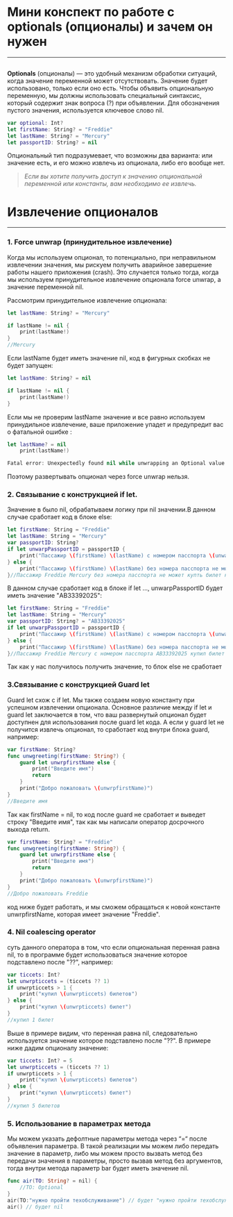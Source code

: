 # Мини конспект по работе с optionals (опционалы) и зачем он нужен
---
```swift

```
**Optionals** (опционалы) — это удобный механизм обработки ситуаций,
когда значение переменной может отсутствовать. Значение будет
использовано, только если оно есть.
Чтобы объявить опциональную переменную, мы должны использовать
специальный синтаксис, который содержит знак вопроса (?) при
объявлении. Для обозначения пустого значения, используется ключевое
слово nil.

```swift
var optional: Int?
let firstName: String? = "Freddie"
let lastName: String? = "Mercury"
let passportID: String? = nil
```
Опциональный тип подразумевает, что возможны два варианта: или значение есть, и его можно извлечь из опционала, либо его вообще нет.

>*Если вы хотите получить доступ к значению опциональной переменной или константы, вам необходимо ее извлечь.*

# Извлечение опционалов
---
### 1. Force unwrap (принудительное извлечение)
Когда мы используем опционал, то потенциально, при неправильном
извлечении значения, мы рискуем получить аварийное завершение
работы нашего приложения (crash). Это случается только тогда, когда
мы используем принудительное извлечение опционала force unwrap,
а значение переменной nil.

Рассмотрим принудительное извлечение опционала:
```swift
let lastName: String? = "Mercury"

if lastName != nil {
    print(lastName!)
}
//Mercury
```
Если lastName будет иметь значение nil, код в фигурных скобках не будет запущен:

```swift
let lastName: String? = nil

if lastName != nil {
    print(lastName!)
}
```
Если мы не проверим lastName значение и все равно используем принудильное извлечение, ваше приложение упадет и предупредит вас о фатальной ошибке :

```swift
let lastName? = nil 
    print(lastName!)

Fatal error: Unexpectedly found nil while unwrapping an Optional value
```
Поэтому развертывать опционал через force unwrap нельзя.

### 2. Cвязывание c конструкцией if let.
Значение в  было nil, обрабатываем логику при nil значении.В данном случае сработает код в блоке else:
```swift
let firstName: String = "Freddie"
let lastName: String = "Mercury"
var passportID: String?
if let unwarpPassportID = passportID {
    print("Пассажир \(firstName) \(lastName) с номером пасспорта \(unwarpPassportID) купил билет на самолет")
} else {
    print("Пассажир \(firstName) \(lastName) без номера пасспорта не может купть билет на самолет")
}//Пассажир Freddie Mercury без номера пасспорта не может купть билет на самолет
```
В данном случае сработает код в блоке if let …, unwarpPassportID будет иметь значение "AB33392025":
```swift
let firstName: String = "Freddie"
let lastName: String = "Mercury"
var passportID: String? = "AB33392025"
if let unwarpPassportID = passportID {
    print("Пассажир \(firstName) \(lastName) с номером пасспорта \(unwarpPassportID) купил билет на самолет")
} else {
    print("Пассажир \(firstName) \(lastName) без номера пасспорта не может купть билет на самолет")
}//Пассажир Freddie Mercury с номером пасспорта AB33392025 купил билет на самолет
```
Так как у нас получилось получить значение, то блок else не сработает
### 3.Cвязывание c конструкцией Guard let
Guard let схож с if let. Мы также создаем новую константу при успешном
извлечении опционала. Основное различие между if let и guard let
заключается в том, что ваш развернутый опционал будет доступнен для
использования после guard let кода. А если у guard let не получится извлечь
опционал, то сработает код внутри блока guard, например:
```swift
var firstName: String? 
func unwgreeting(firstName: String?) {
    guard let unwrpfirstName else {
        print("Введите имя")
        return
    }
    print("Добро пожаловать \(unwrpfirstName)")
}
//Введите имя
```
Так как firstName = nil, то код после guard не сработает и выведет строку "Введите имя", так как мы написали оператор досрочного выхода return.
```swift
var firstName: String? = "Freddie"
func unwgreeting(firstName: String?) {
    guard let unwrpfirstName else {
        print("Введите имя")
        return
    }
    print("Добро пожаловать \(unwrpfirstName)")
}
//Добро пожаловать Freddie
```
код ниже будет работать, и мы сможем обращаться к новой константе unwrpfirstName, которая имеет значение "Freddie".
### 4. Nil coalescing operator
суть данного оператора в том, что если опциональная перенная равна nil, то в программе будет использоваться значение которое подставлено после "??", например:

```swift
var ticcets: Int?
let unwrpticcets = (ticcets ?? 1)
if unwrpticcets > 1 {
    print("купил \(unwrpticcets) билетов")
} else {
    print("купил \(unwrpticcets) билет")
}
//купил 1 билет
```
Выше в примере видим, что перенная равна nil, следовательно используется значение которое подставлено после "??". В примере ниже дадим опционалу значение:
```swift
var ticcets: Int? = 5
let unwrpticcets = (ticcets ?? 1)
if unwrpticcets > 1 {
    print("купил \(unwrpticcets) билетов")
} else {
    print("купил \(unwrpticcets) билет")
}
//купил 5 билетов
```
### 5. Использование в параметрах метода
Мы можем указать дефолтные параметры метода через “=“ после
объявления параметра.
В такой реализации мы можем либо передать значение в параметр,
либо мы можем просто вызвать метод без передачи значения в
параметры, просто вызвав метод без аргументов, тогда внутри
метода параметр bar будет иметь значение nil.
```swift
func air(TO: String? = nil) {
    //TO: Optional
}
air(TO:"нужно пройти техобслуживание") // будет "нужно пройти техобслуживание"
air() // будет nil
```